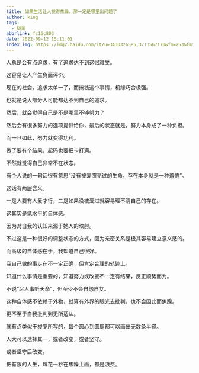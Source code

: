 ```yaml
---
title: 如果生活让人觉得焦躁，那一定是哪里出问题了
author: king
tags:
  - 随笔
abbrlink: fc16c803
date: 2022-09-12 15:11:01
index_img: https://img2.baidu.com/it/u=3430326585,3713567170&fm=253&fmt=auto&app=138&f=JPEG?w=500&h=500
---
```


人总是会有点追求，有了追求达不到这很难受。

这容易让人产生负面评价。

现在的社会，追求太单一了，而搞钱这个事情，机缘巧合极强。

也就是说大部分人可能都达不到自己的追求。

然后，就会觉得自己是不是哪里不够努力？

然后会有很多努力的选项提供给你，最后的状态就是，努力本身成了一种负担。

而一旦如此，努力就变得功利。

做了要有个结果，起码也要把卡打满。

不然就觉得自己非常不在状态。

有个人说的一句话很有意思“没有被爱照亮过的生命，存在本身就是一种羞愧”。

这话有两层含义。

一是人要有人爱才行，二是如果没被爱过就容易理不清自己的存在。

这其实是低水平的自体感。

因为对自我的认知来源于她人的映射。

不过这是一种很好的调整状态的方式，因为亲密关系是极其容易建立意义感的。

而高级的自体感在于，我知道自己很好。

我自己做的事走在不一定正确，但肯定合理的轨迹上。

知道什么事情是重要的，知道努力或改变不一定有结果，反正顺势而为。

不说“尽人事听天命”，但至少不会自怨自艾。

这种自体感不依赖于外物，就算有外界的眼光去批判，也不会因此而焦躁。

更不至于自我批判到无所适从。

就有点类似于梭罗所写的，每个圆心到圆周都可以画出无数条半径。

人大可以选择其一，或者改变，或者坚守。

或者坚守后改变。

把有限的人生，每花一秒在焦躁上面，都是浪费。